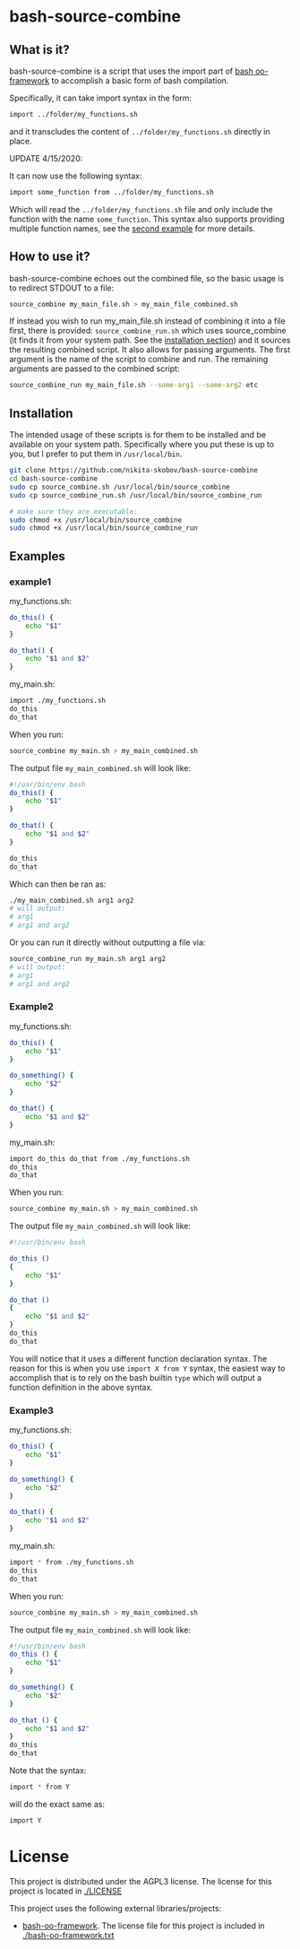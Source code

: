 # bash-source-combine

## What is it?

bash-source-combine is a script that uses the import part of [bash oo-framework](https://github.com/niieani/bash-oo-framework) to accomplish a basic form of bash compilation.

Specifically, it can take import syntax in the form:

```sh
import ../folder/my_functions.sh
```

and it transcludes the content of `../folder/my_functions.sh` directly in place.

UPDATE 4/15/2020:

It can now use the following syntax:

```sh
import some_function from ../folder/my_functions.sh
```

Which will read the `../folder/my_functions.sh` file and only include the function with the name `some_function`. This syntax also supports providing multiple function names, see the [second example](#example2) for more details.


## How to use it?

bash-source-combine echoes out the combined file, so the basic usage is to redirect STDOUT to a file:

```sh
source_combine my_main_file.sh > my_main_file_combined.sh
```

If instead you wish to run my_main_file.sh instead of combining it into a file first, there is provided: `source_combine_run.sh` which uses source_combine (it finds it from your system path. See the [installation section](#installation)) and it sources the resulting combined script. It also allows for passing arguments. The first argument is the name of the script to combine and run. The remaining arguments are passed to the combined script:

```sh
source_combine_run my_main_file.sh --some-arg1 --some-arg2 etc
```

## Installation

The intended usage of these scripts is for them to be installed and be available on your system path. Specifically where you put these is up to you, but I prefer to put them in `/usr/local/bin`.

```sh
git clone https://github.com/nikita-skobov/bash-source-combine
cd bash-source-combine
sudo cp source_combine.sh /usr/local/bin/source_combine
sudo cp source_combine_run.sh /usr/local/bin/source_combine_run

# make sure they are executable:
sudo chmod +x /usr/local/bin/source_combine
sudo chmod +x /usr/local/bin/source_combine_run
```


## Examples

### example1

my_functions.sh:

```sh
do_this() {
    echo "$1"
}

do_that() {
    echo "$1 and $2"
}
```

my_main.sh:

```sh
import ./my_functions.sh
do_this
do_that
```

When you run:
```sh
source_combine my_main.sh > my_main_combined.sh
```

The output file `my_main_combined.sh` will look like:

```sh
#!/usr/bin/env bash
do_this() {
    echo "$1"
}

do_that() {
    echo "$1 and $2"
}

do_this
do_that
```

Which can then be ran as:

```sh
./my_main_combined.sh arg1 arg2
# will output:
# arg1
# arg1 and arg2
```

Or you can run it directly without outputting a file via:

```sh
source_combine_run my_main.sh arg1 arg2
# will output:
# arg1
# arg1 and arg2
```

### Example2

my_functions.sh:

```sh
do_this() {
    echo "$1"
}

do_something() {
    echo "$2"
}

do_that() {
    echo "$1 and $2"
}

```

my_main.sh:

```sh
import do_this do_that from ./my_functions.sh
do_this
do_that
```

When you run:
```sh
source_combine my_main.sh > my_main_combined.sh
```

The output file `my_main_combined.sh` will look like:

```sh
#!/usr/bin/env bash

do_this ()
{
    echo "$1"
}

do_that ()
{
    echo "$1 and $2"
}
do_this
do_that
```

You will notice that it uses a different function declaration syntax. The reason for this is when you use `import X from Y` syntax, the easiest way to accomplish that is to rely on the bash builtin `type` which will output a function definition in the above syntax.


### Example3


my_functions.sh:

```sh
do_this() {
    echo "$1"
}

do_something() {
    echo "$2"
}

do_that() {
    echo "$1 and $2"
}

```

my_main.sh:

```sh
import * from ./my_functions.sh
do_this
do_that
```

When you run:
```sh
source_combine my_main.sh > my_main_combined.sh
```

The output file `my_main_combined.sh` will look like:

```sh
#!/usr/bin/env bash
do_this () {
    echo "$1"
}

do_something() {
    echo "$2"
}

do_that () {
    echo "$1 and $2"
}
do_this
do_that
```

Note that the syntax:

```sh
import * from Y
```

will do the exact same as:

```sh
import Y
```


# License

This project is distributed under the AGPL3 license. The license for this project is located in [./LICENSE](https://github.com/nikita-skobov/bash-source-combine/blob/master/LICENSE)

This project uses the following external libraries/projects:

- [bash-oo-framework](https://github.com/niieani/bash-oo-framework). The license file for this project is included in [./bash-oo-framework.txt](https://github.com/nikita-skobov/bash-source-combine/blob/master/bash-oo-framework.txt)
